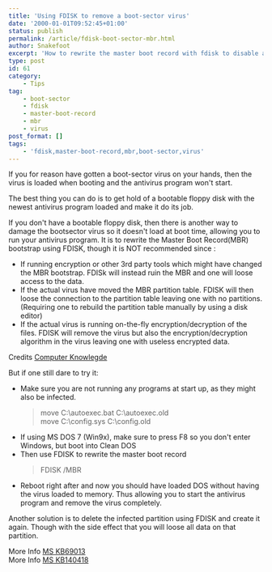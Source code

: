 ```yaml
---
title: 'Using FDISK to remove a boot-sector virus'
date: '2000-01-01T09:52:45+01:00'
status: publish
permalink: /article/fdisk-boot-sector-mbr.html
author: Snakefoot
excerpt: 'How to rewrite the master boot record with fdisk to disable a boot-sector virus.'
type: post
id: 61
category:
    - Tips
tag:
    - boot-sector
    - fdisk
    - master-boot-record
    - mbr
    - virus
post_format: []
tags:
    - 'fdisk,master-boot-record,mbr,boot-sector,virus'
---
```

If you for reason have gotten a boot-sector virus on your hands, then the virus is loaded when booting and the antivirus program won't start.  
  
 The best thing you can do is to get hold of a bootable floppy disk with the newest antivirus program loaded and make it do its job.  
  
 If you don't have a bootable floppy disk, then there is another way to damage the bootsector virus so it doesn't load at boot time, allowing you to run your antivirus program. It is to rewrite the Master Boot Record(MBR) bootstrap using FDISK, though it is NOT recommended since :

- If running encryption or other 3rd party tools which might have changed the MBR bootstrap. FDISk will instead ruin the MBR and one will loose access to the data.
- If the actual virus have moved the MBR partition table. FDISK will then loose the connection to the partition table leaving one with no partitions. (Requiring one to rebuild the partition table manually by using a disk editor)
- If the actual virus is running on-the-fly encryption/decryption of the files. FDISK will remove the virus but also the encryption/decryption algorithm in the virus leaving one with useless encrypted data.
 
 Credits [Computer Knowlegde](http://www.cknow.com/vtutor/FDISKMBR.html)  
  
 But if one still dare to try it:
- Make sure you are not running any programs at start up, as they might also be infected.
  > move C:\\autoexec.bat C:\\autoexec.old  
  > move C:\\config.sys C:\\config.old
- If using MS DOS 7 (Win9x), make sure to press F8 so you don't enter Windows, but boot into Clean DOS
- Then use FDISK to rewrite the master boot record
  > FDISK /MBR
- Reboot right after and now you should have loaded DOS without having the virus loaded to memory. Thus allowing you to start the antivirus program and remove the virus completely.
 
 Another solution is to delete the infected partition using FDISK and create it again. Though with the side effect that you will loose all data on that partition.  
  
 More Info [MS KB69013](http://support.microsoft.com/kb/69013 "FDISK /MBR Rewrites the Master Boot Record [Q69013]")  
 More Info [MS KB140418](http://support.microsoft.com/kb/140418 "Detailed Explanation of FAT Boot Sector [Q140418]")  